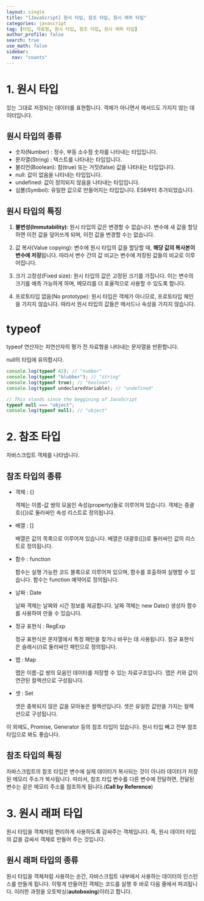 ```yaml
---
layout: single
title: "[JavaScript] 원시 타입, 참조 타입, 원시 래퍼 타입"
categories: javascript
tag: [타입, 자료형, 원시 타입, 참조 타입, 원시 래퍼 타입]
author_profile: false
search: true
use_math: false
sidebar:
  nav: "counts"
---
```


# 1. 원시 타입

있는 그대로 저장되는 데이터를 표현합니다. 객체가 아니면서 메서드도 가지지 않는 데이터입니다.

## 원시 타입의 종류

- 숫자(Number) : 정수, 부동 소수점 숫자를 나타내는 타입입니다.
- 문자열(String) : 텍스트를 나타내는 타입입니다.
- 불리언(Boolean): 참(true) 또는 거짓(false) 값을 나타내는 타입입니다.
- null: 값이 없음을 나타내는 타입입니다.
- undefined: 값이 정의되지 않음을 나타내는 타입입니다.
- 심볼(Symbol): 유일한 값으로 만들어지는 타입입니다. ES6부터 추가되었습니다.

## 원시 타입의 특징

1. **불변성(Immutability)**: 원시 타입의 값은 변경할 수 없습니다. 변수에 새 값을 할당하면 이전 값을 덮어쓰게 되며, 이전 값을 변경할 수는 없습니다.

2. 값 복사(Value copying): 변수에 원시 타입의 값을 할당할 때, **해당 값의 복사본이 변수에 저장**됩니다. 따라서 변수 간의 값 비교는 변수에 저장된 값들의 비교로 이루어집니다.

3. 크기 고정성(Fixed size): 원시 타입의 값은 고정된 크기를 가집니다. 이는 변수의 크기를 예측 가능하게 하며, 메모리를 더 효율적으로 사용할 수 있도록 합니다.

4. 프로토타입 없음(No prototype): 원시 타입은 객체가 아니므로, 프로토타입 체인을 가지지 않습니다. 따라서 원시 타입의 값들은 메서드나 속성을 가지지 않습니다.

   

# typeof

typeof 연산자는 피연산자의 평가 전 자료형을 나타내는 문자열을 반환합니다.

null의 타입에 유의합시다.

```javascript
console.log(typeof 42); // "number"
console.log(typeof "blubber"); // "string"
console.log(typeof true); // "boolean"
console.log(typeof undeclaredVariable); // "undefined"

// This stands since the beggining of JavaScript
typeof null === "object";
console.log(typeof null); // "object"
```



# 2. 참조 타입

자바스크립트 객체를 나타냅니다.

## 참조 타입의 종류

* 객체 : {}

  객체는 이름-값 쌍의 모음인 속성(property)들로 이루어져 있습니다. 객체는 중괄호({})로 둘러싸인 속성 리스트로 정의됩니다.

* 배열 : []

  배열은 값의 목록으로 이루어져 있습니다. 배열은 대괄호([])로 둘러싸인 값의 리스트로 정의됩니다.

* 함수 : function

  함수는 실행 가능한 코드 블록으로 이루어져 있으며, 함수를 호출하여 실행할 수 있습니다. 함수는 function 예약어로 정의됩니다.

* 날짜 : Date

  날짜 객체는 날짜와 시간 정보를 제공합니다. 날짜 객체는 new Date() 생성자 함수를 사용하여 만들 수 있습니다.

* 정규 표현식 : RegExp

  정규 표현식은 문자열에서 특정 패턴을 찾거나 바꾸는 데 사용됩니다. 정규 표현식은 슬래시(/)로 둘러싸인 패턴으로 정의됩니다.

* 맵 : Map

  맵은 이름-값 쌍의 모음인 데이터를 저장할 수 있는 자료구조입니다. 맵은 키와 값이 연관된 컬렉션으로 구성됩니다.

* 셋 : Set

  셋은 중복되지 않은 값을 모아놓은 컬렉션입니다. 셋은 유일한 값만을 가지는 컬렉션으로 구성됩니다.

이 외에도, Promise, Generator 등의 참조 타입이 있습니다. 원시 타입 빼고 전부 참조 타입으로 봐도 좋습니다.

## 참조 타입의 특징

자바스크립트의 참조 타입은 변수에 실제 데이터가 복사되는 것이 아니라 데이터가 저장된 메모리 주소가 복사됩니다. 따라서, 참조 타입 변수를 다른 변수에 전달하면, 전달된 변수는 같은 메모리 주소를 참조하게 됩니다.(**Call by Reference**)



# 3. 원시 래퍼 타입

원시 타입을 객체처럼 편리하게 사용하도록 감싸주는 객체입니다. 즉, 원시 데이터 타입의 값을 감싸서 객체로 만들어 주는 것입니다.

## 원시 래퍼 타입의 종류

원시 타입을 객체처럼 사용하는 순간, 자바스크립트 내부에서 사용하는 데이터의 인스턴스를 만들게 됩니다. 이렇게 만들어진 객체는 코드를 실행 후 바로 다음 줄에서 파괴됩니다. 이러한 과정을 오토박싱(**autoboxing**)이라고 합니다.
